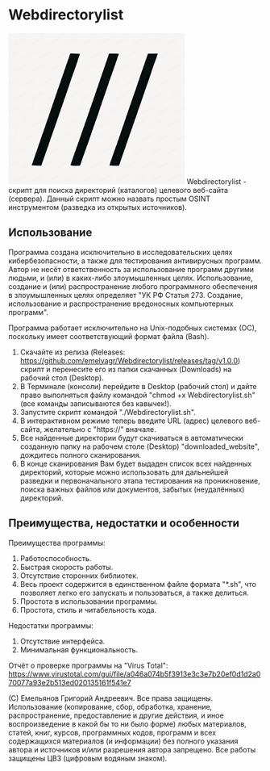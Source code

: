 <h1>Webdirectorylist</h1>

<img src="https://github.com/emelyagr/Webdirectorylist/blob/main/LogoWebdirectorylist.png" class="center" width="350" height="300">
Webdirectorylist - скрипт для поиска директорий (каталогов) целевого веб-сайта (сервера). Данный скрипт можно назвать простым OSINT инструментом (разведка из открытых источников).

<h2>Использование</h2>
Программа создана исключительно в исследовательских целях кибербезопасности, а также для тестирования антивирусных программ. Автор не несёт ответственность за использование программ другими людьми, и (или) в каких-либо злоумышленных целях. Использование, создание и (или) распространение любого программного обеспечения в злоумышленных целях определяет "УК РФ Статья 273. Создание, использование и распространение вредоносных компьютерных программ".

Программа работает исключительно на Unix-подобных системах (ОС), поскольку имеет соответствующий формат файла (Bash).
1. Скачайте из релиза (Releases: https://github.com/emelyagr/Webdirectorylist/releases/tag/v1.0.0) скрипт и перенесите его из папки скачанных (Downloads) на рабочий стол (Desktop).
2. В Терминале (консоли) перейдите в Desktop (рабочий стол) и дайте право выполняться файлу командой "chmod +x Webdirectorylist.sh" (все команды записываются без кавычек!).
3. Запустите скрипт командой "./Webdirectorylist.sh".
4. В интерактивном режиме теперь введите URL (адрес) целевого веб-сайта, желательно с "https://" вначале.
5. Все найденные директории будут скачиваться в автоматически созданную папку на рабочем столе (Desktop) "downloaded_website", дождитесь полного сканирования.
6. В конце сканирования Вам будет выдаден список всех найденных директорий, которые можно использовать для дальнейшей разведки и первоначального этапа тестирования на проникновение, поиска важных файлов или документов, забытых (неудалённых) директорий.

<h2>Преимущества, недостатки и особенности</h2>

Преимущества программы:
1. Работоспособность.
2. Быстрая скорость работы.
3. Отсутствие сторонних библиотек.
4. Весь проект содержится в единственном файле формата "*.sh", что позволяет легко его запускать и пользоваться, а также делиться.
5. Простота в использовании программы.
6. Простота, стиль и читабельность кода.

Недостатки программы:
1. Отсутствие интерфейса.
2. Минимальная функциональность.

Отчёт о проверке программы на "Virus Total": https://www.virustotal.com/gui/file/a046a074b5f3913e3c3e7b20ef0d1d2a070077a93e2b513ed020135161f541e7

(С) Емельянов Григорий Андреевич. Все права защищены. Использование (копирование, сбор, обработка, хранение, распространение, предоставление и другие действия, и иное воспроизведение в какой бы то ни было форме) любых материалов, статей, книг, курсов, программных кодов, программ и всех содержащихся материалов (и информации) без полного указания автора и источников и/или разрешения автора запрещено. Все работы защищены ЦВЗ (цифровым водяным знаком).
